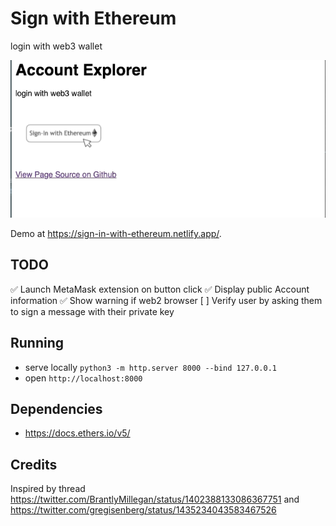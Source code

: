 # Sign with Ethereum

login with web3 wallet

![screen](gif.gif)

Demo at https://sign-in-with-ethereum.netlify.app/.

## TODO

✅ Launch MetaMask extension on button click
✅ Display public Account information
✅ Show warning if web2 browser
[ ] Verify user by asking them to sign a message with their private key

## Running

* serve locally `python3 -m http.server 8000 --bind 127.0.0.1`
* open `http://localhost:8000`

## Dependencies

* https://docs.ethers.io/v5/

## Credits

Inspired by thread https://twitter.com/BrantlyMillegan/status/1402388133086367751
and https://twitter.com/gregisenberg/status/1435234043583467526